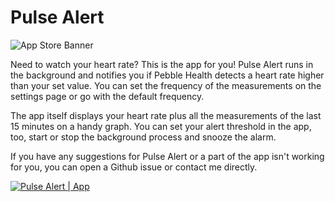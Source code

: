 # Pulse Alert

![App Store Banner](https://raw.githubusercontent.com/noiob/pulse-alert/master/assets/banner.png)

Need to watch your heart rate? This is the app for you! Pulse Alert runs in the background and notifies you if Pebble Health detects a heart rate higher than your set value. You can set the frequency of the measurements on the settings page or go with the default frequency.

The app itself displays your heart rate plus all the measurements of the last 15 minutes on a handy graph. You can set your alert threshold in the app, too, start or stop the background process and snooze the alarm.

If you have any suggestions for Pulse Alert or a part of the app isn't working for you, you can open a Github issue or contact me directly.

[![Pulse Alert | App](http://pblweb.com/badge/586a9a9fe09e637c8c0003a7/black/small)](https://apps.getpebble.com/en_US/application/586a9a9fe09e637c8c0003a7)
